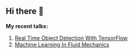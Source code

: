 ## Hi there 👋

**My recent talks:**

1. [Real Time Object Detection With TensorFlow](https://youtu.be/D8OnInWpFPg?list=PLMjtoLHNjR0ua5Rsf_polZly486M6vGUV)
2. [Machine Learning In Fluid Mechanics](https://www.youtube.com/watch?v=llucZDeFf-8&list=PLMjtoLHNjR0sw6O1IRQJbHvgE6rOheA7K&index=11)

